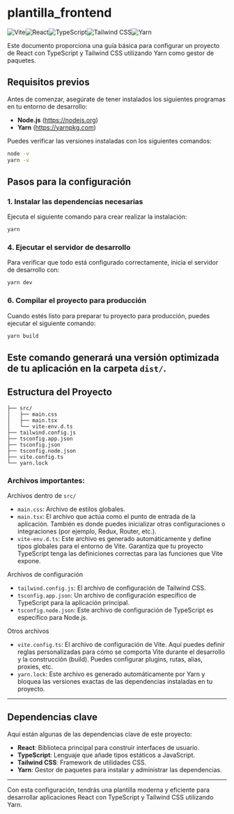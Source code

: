 # plantilla_frontend
![Vite](https://img.shields.io/badge/vite-%23646CFF.svg?style=for-the-badge&logo=vite&logoColor=white)![React](https://img.shields.io/badge/react-%2320232a.svg?style=for-the-badge&logo=react&logoColor=%2361DAFB)![TypeScript](https://img.shields.io/badge/TypeScript-3178C6?style=for-the-badge&logo=typescript&logoColor=white)![Tailwind CSS](https://img.shields.io/badge/Tailwind%20CSS-06B6D4?logo=tailwindcss&logoColor=fff&style=for-the-badge)![Yarn](https://img.shields.io/badge/Yarn-2C8EBB?logo=yarn&logoColor=fff&style=for-the-badge)

Este documento proporciona una guía básica para configurar un proyecto de React con TypeScript y Tailwind CSS utilizando Yarn como gestor de paquetes.

## Requisitos previos
Antes de comenzar, asegúrate de tener instalados los siguientes programas en tu entorno de desarrollo:

- **Node.js** (https://nodejs.org)
- **Yarn** (https://yarnpkg.com)

Puedes verificar las versiones instaladas con los siguientes comandos:
```bash
node -v
yarn -v
```

## Pasos para la configuración
### 1. Instalar las dependencias necesarias
Ejecuta el siguiente comando para crear realizar la instalación:

```bash
yarn
```

### 4. Ejecutar el servidor de desarrollo
Para verificar que todo está configurado correctamente, inicia el servidor de desarrollo con:

```bash
yarn dev
```

### 6. Compilar el proyecto para producción
Cuando estés listo para preparar tu proyecto para producción, puedes ejecutar el siguiente comando:

```bash
yarn build
```

Este comando generará una versión optimizada de tu aplicación en la carpeta `dist/`.
---

## Estructura del Proyecto
```
├── src/
│   ├── main.css
│   ├── main.tsx
│   └── vite-env.d.ts
├── tailwind.config.js
├── tsconfig.app.json
├── tsconfig.json
├── tsconfig.node.json
├── vite.config.ts
└── yarn.lock
```

### Archivos importantes:
Archivos dentro de `src/`
- `main.css`: Archivo de estilos globales.
- `main.tsx`: El archivo que actúa como el punto de entrada de la aplicación. También es donde puedes inicializar otras configuraciones o integraciones (por ejemplo, Redux, Router, etc.).
- `vite-env.d.ts`: Este archivo es generado automáticamente y define tipos globales para el entorno de Vite. Garantiza que tu proyecto TypeScript tenga las definiciones correctas para las funciones que Vite expone.

Archivos de configuración
- `tailwind.config.js`: El archivo de configuración de Tailwind CSS.
- `tsconfig.app.json`: Un archivo de configuración específico de TypeScript para la aplicación principal.
- `tsconfig.node.json`: Este archivo de configuración de TypeScript es específico para Node.js.

Otros archivos
- `vite.config.ts`: El archivo de configuración de Vite. Aquí puedes definir reglas personalizadas para cómo se comporta Vite durante el desarrollo y la construcción (build). Puedes configurar plugins, rutas, alias, proxies, etc.
- `yarn.lock`: Este archivo es generado automáticamente por Yarn y bloquea las versiones exactas de las dependencias instaladas en tu proyecto.

---

## Dependencias clave

Aquí están algunas de las dependencias clave de este proyecto:

- **React**: Biblioteca principal para construir interfaces de usuario.
- **TypeScript**: Lenguaje que añade tipos estáticos a JavaScript.
- **Tailwind CSS**: Framework de utilidades CSS.
- **Yarn**: Gestor de paquetes para instalar y administrar las dependencias.
---

Con esta configuración, tendrás una plantilla moderna y eficiente para desarrollar aplicaciones React con TypeScript y Tailwind CSS utilizando Yarn.
